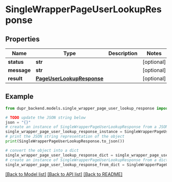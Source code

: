 # SingleWrapperPageUserLookupResponse


## Properties

Name | Type | Description | Notes
------------ | ------------- | ------------- | -------------
**status** | **str** |  | [optional] 
**message** | **str** |  | [optional] 
**result** | [**PageUserLookupResponse**](PageUserLookupResponse.md) |  | [optional] 

## Example

```python
from dupr_backend.models.single_wrapper_page_user_lookup_response import SingleWrapperPageUserLookupResponse

# TODO update the JSON string below
json = "{}"
# create an instance of SingleWrapperPageUserLookupResponse from a JSON string
single_wrapper_page_user_lookup_response_instance = SingleWrapperPageUserLookupResponse.from_json(json)
# print the JSON string representation of the object
print(SingleWrapperPageUserLookupResponse.to_json())

# convert the object into a dict
single_wrapper_page_user_lookup_response_dict = single_wrapper_page_user_lookup_response_instance.to_dict()
# create an instance of SingleWrapperPageUserLookupResponse from a dict
single_wrapper_page_user_lookup_response_from_dict = SingleWrapperPageUserLookupResponse.from_dict(single_wrapper_page_user_lookup_response_dict)
```
[[Back to Model list]](../README.md#documentation-for-models) [[Back to API list]](../README.md#documentation-for-api-endpoints) [[Back to README]](../README.md)


